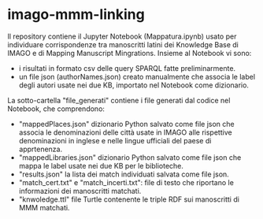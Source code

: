 # imago-mmm-linking
Il repository contiene il Jupyter Notebook (Mappatura.ipynb) usato per individuare corrispondenze tra manoscritti latini dei Knowledge Base di IMAGO e di Mapping Manuscript Mingrations.
Insieme al Notebook vi sono:
  - i risultati in formato csv delle query SPARQL fatte preliminarmente.
  - un file json (authorNames.json) creato manualmente che associa le label degli autori usate nei due KB, importato nel Notebook come dizionario.

La sotto-cartella "file_generati" contiene i file generati dal codice nel Notebook, che comprendono:
  - "mappedPlaces.json" dizionario Python salvato come file json che associa le denominazioni delle città usate in IMAGO alle rispettive denominazioni in inglese e nelle lingue ufficiali       del paese di apprtenenza.
  - "mappedLibraries.json" dizionario Python salvato come file json che mappa le label usate nei due KB per le biblioteche.
  - "results.json" la lista dei match individuati salvata come file json.
  - "match_cert.txt" e "match_incerti.txt": file di testo che riportano le informazioni dei manoscritti matchati.
  - "knwoledge.ttl" file Turtle contenente le triple RDF sui manoscritti di MMM matchati.
